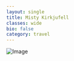 ```yaml
---
layout: single
title: Misty Kirkjufell
classes: wide
bio: false
category: travel
---
```


![Image](/assets/images/IMG_6330.JPG "Kirkjufell in the mist, from Grundarfjörður")




